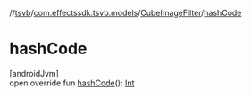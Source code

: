 //[tsvb](../../../index.md)/[com.effectssdk.tsvb.models](../index.md)/[CubeImageFilter](index.md)/[hashCode](hash-code.md)

# hashCode

[androidJvm]\
open override fun [hashCode](hash-code.md)(): [Int](https://kotlinlang.org/api/latest/jvm/stdlib/kotlin/-int/index.html)
